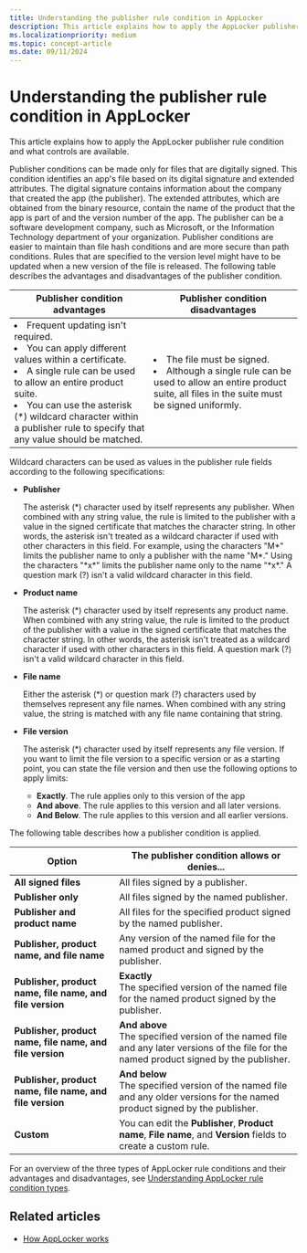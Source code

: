 ```yaml
---
title: Understanding the publisher rule condition in AppLocker
description: This article explains how to apply the AppLocker publisher rule condition and what controls are available.
ms.localizationpriority: medium
ms.topic: concept-article
ms.date: 09/11/2024
---
```


# Understanding the publisher rule condition in AppLocker

This article explains how to apply the AppLocker publisher rule condition and what controls are available.

Publisher conditions can be made only for files that are digitally signed. This condition identifies an app's file based on its digital signature and extended attributes. The digital signature contains information about the company that created the app (the publisher). The extended attributes, which are obtained from the binary resource, contain the name of the product that the app is part of and the version number of the app. The publisher can be a software development company, such as Microsoft, or the Information Technology department of your organization. Publisher conditions are easier to maintain than file hash conditions and are more secure than path conditions. Rules that are specified to the version level might have to be updated when a new version of the file is released. The following table describes the advantages and disadvantages of the publisher condition.

|Publisher condition advantages|Publisher condition disadvantages|
| --- | --- |
| <li> Frequent updating isn't required. <li> You can apply different values within a certificate. <li> A single rule can be used to allow an entire product suite. <li> You can use the asterisk (*) wildcard character within a publisher rule to specify that any value should be matched.| <li> The file must be signed. <li> Although a single rule can be used to allow an entire product suite, all files in the suite must be signed uniformly.|

Wildcard characters can be used as values in the publisher rule fields according to the following specifications:

- **Publisher**

    The asterisk (\*) character used by itself represents any publisher. When combined with any string value, the rule is limited to the publisher with a value in the signed certificate that matches the character string. In other words, the asterisk isn't treated as a wildcard character if used with other characters in this field. For example, using the characters "M\*" limits the publisher name to only a publisher with the name "M\*." Using the characters "\*x\*" limits the publisher name only to the name "\*x\*." A question mark (?) isn't a valid wildcard character in this field.

- **Product name**

    The asterisk (\*) character used by itself represents any product name. When combined with any string value, the rule is limited to the product of the publisher with a value in the signed certificate that matches the character string. In other words, the asterisk isn't treated as a wildcard character if used with other characters in this field. A question mark (?) isn't a valid wildcard character in this field.

- **File name**

    Either the asterisk (\*) or question mark (?) characters used by themselves represent any file names. When combined with any string value, the string is matched with any file name containing that string.

- **File version**

    The asterisk (\*) character used by itself represents any file version. If you want to limit the file version to a specific version or as a starting point, you can state the file version and then use the following options to apply limits:

  - **Exactly**. The rule applies only to this version of the app
  - **And above**. The rule applies to this version and all later versions.
  - **And Below**. The rule applies to this version and all earlier versions.

The following table describes how a publisher condition is applied.

| Option | The publisher condition allows or denies...|
| --- | --- |
| **All signed files** | All files signed by a publisher. |
| **Publisher only** | All files signed by the named publisher. |
| **Publisher and product name** | All files for the specified product signed by the named publisher. |
| **Publisher, product name, and file name** | Any version of the named file for the named product and signed by the publisher. |
| **Publisher, product name, file name, and file version** | **Exactly** <br/> The specified version of the named file for the named product signed by the publisher. |
| **Publisher, product name, file name, and file version** | **And above** <br/> The specified version of the named file and any later versions of the file for the named product signed by the publisher. |
| **Publisher, product name, file name, and file version**| **And below** <br/> The specified version of the named file and any older versions for the named product signed by the publisher. |
| **Custom** | You can edit the **Publisher**, **Product name**, **File name**, and **Version** fields to create a custom rule. |

For an overview of the three types of AppLocker rule conditions and their advantages and disadvantages, see [Understanding AppLocker rule condition types](understanding-applocker-rule-condition-types.md).

## Related articles

- [How AppLocker works](how-applocker-works-techref.md)
